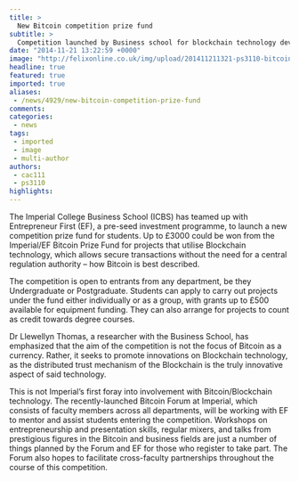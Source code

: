 ```yaml
---
title: >
  New Bitcoin competition prize fund
subtitle: >
  Competition launched by Business school for blockchain technology development
date: "2014-11-21 13:22:59 +0000"
image: "http://felixonline.co.uk/img/upload/201411211321-ps3110-bitcoin11.jpg"
headline: true
featured: true
imported: true
aliases:
 - /news/4929/new-bitcoin-competition-prize-fund
comments:
categories:
 - news
tags:
 - imported
 - image
 - multi-author
authors:
 - cac111
 - ps3110
highlights:
---
```


The Imperial College Business School (ICBS) has teamed up with Entrepreneur First (EF), a pre-seed investment programme, to launch a new competition prize fund for students. Up to £3000 could be won from the Imperial/EF Bitcoin Prize Fund for projects that utilise Blockchain technology, which allows secure transactions without the need for a central regulation authority – how Bitcoin is best described.

The competition is open to entrants from any department, be they Undergraduate or Postgraduate. Students can apply to carry out projects under the fund either individually or as a group, with grants up to £500 available for equipment funding. They can also arrange for projects to count as credit towards degree courses.

Dr Llewellyn Thomas, a researcher with the Business School, has emphasized that the aim of the competition is not the focus of Bitcoin as a currency. Rather, it seeks to promote innovations on Blockchain technology, as the distributed trust mechanism of the Blockchain is the truly innovative aspect of said technology.

This is not Imperial’s first foray into involvement with Bitcoin/Blockchain technology. The recently-launched Bitcoin Forum at Imperial, which consists of faculty members across all departments, will be working with EF to mentor and assist students entering the competition. Workshops on entrepreneurship and presentation skills, regular mixers, and talks from prestigious figures in the Bitcoin and business fields are just a number of things planned by the Forum and EF for those who register to take part. The Forum also hopes to facilitate cross-faculty partnerships throughout the course of this competition.
